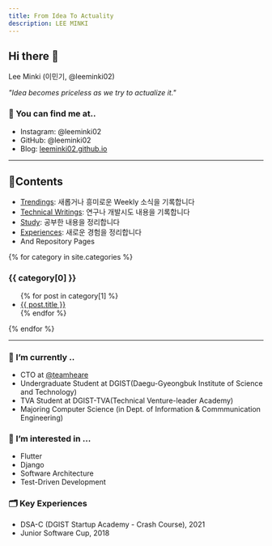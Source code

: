 ```yaml
---
title: From Idea To Actuality
description: LEE MINKI
---
```


## Hi there 👋
Lee Minki (이민기, @leeminki02)

*"Idea becomes priceless as we try to actualize it."*

### 🔎 You can find me at..
- Instagram: @leeminki02
- GitHub: @leeminki02
- Blog: [leeminki02.github.io](https://leeminki02.github.io)

---

## 📌Contents
- [Trendings](./trendings/): 새롭거나 흥미로운 Weekly 소식을 기록합니다
- [Technical Writings](./writings/): 연구나 개발시도 내용을 기록합니다
- [Study](./studies/): 공부한 내용을 정리합니다
- [Experiences](./experiences/): 새로운 경험을 정리합니다
- And Repository Pages

{% for category in site.categories %}
  <h3>{{ category[0] }}</h3>
  <ul>
    {% for post in category[1] %}
      <li><a href="{{ post.url }}">{{ post.title }}</a></li>
    {% endfor %}
  </ul>
{% endfor %}

---

### 🔭 I’m currently ..
- CTO at [@teamheare](https://github.com/teamheare)
- Undergraduate Student at DGIST(Daegu-Gyeongbuk Institute of Science and Technology)
- TVA Student at DGIST-TVA(Technical Venture-leader Academy)
- Majoring Computer Science (in Dept. of Information & Commmunication Engineering)

### 🌱 I’m interested in ...
- Flutter
- Django
- Software Architecture
- Test-Driven Development

### 🗂 Key Experiences
- DSA-C (DGIST Startup Academy - Crash Course), 2021
- Junior Software Cup, 2018
